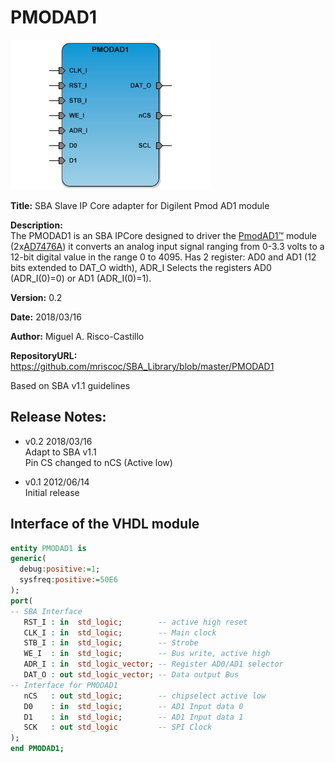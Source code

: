 PMODAD1
=======
![](image.png)

**Title:** SBA Slave IP Core adapter for Digilent Pmod AD1 module

**Description:**  
The PMODAD1 is an SBA IPCore designed to driver the [PmodAD1™] module (2x[AD7476A])
it converts an analog input signal ranging from 0-3.3 volts to a 12-bit digital
value in the range 0 to 4095. Has 2 register: AD0 and AD1 (12 bits extended
to DAT_O width), ADR_I Selects the registers AD0 (ADR_I(0)=0) or AD1 (ADR_I(0)=1).

[AD7476A]:AD7476A_7477A_7478A.pdf
[PmodAD1™]:pmodad1_rm.pdf

**Version:** 0.2

**Date:** 2018/03/16

**Author:** Miguel A. Risco-Castillo

**RepositoryURL:** <https://github.com/mriscoc/SBA_Library/blob/master/PMODAD1>

Based on SBA v1.1 guidelines

Release Notes:
--------------

- v0.2 2018/03/16  
  Adapt to SBA v1.1  
  Pin CS changed to nCS (Active low)

- v0.1 2012/06/14  
  Initial release

Interface of the VHDL module
----------------------------

```vhdl
entity PMODAD1 is
generic(
  debug:positive:=1;
  sysfreq:positive:=50E6
);
port(
-- SBA Interface
   RST_I : in  std_logic;        -- active high reset
   CLK_I : in  std_logic;        -- Main clock
   STB_I : in  std_logic;        -- Strobe
   WE_I  : in  std_logic;        -- Bus write, active high
   ADR_I : in  std_logic_vector; -- Register AD0/AD1 selector
   DAT_O : out std_logic_vector; -- Data output Bus
-- Interface for PMODAD1
   nCS   : out std_logic;        -- chipselect active low
   D0    : in  std_logic;        -- AD1 Input data 0
   D1    : in  std_logic;        -- AD1 Input data 1
   SCK   : out std_logic         -- SPI Clock
);
end PMODAD1; 
```


